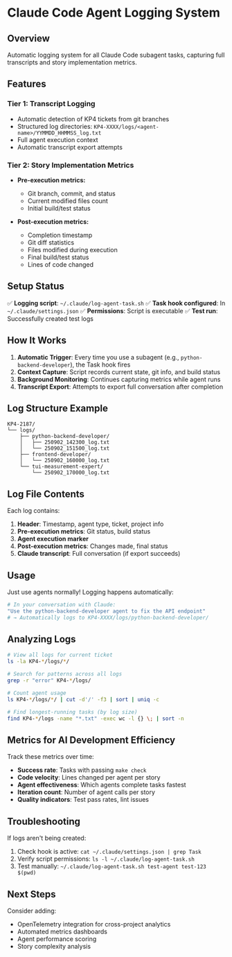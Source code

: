 # Claude Code Agent Logging System

## Overview
Automatic logging system for all Claude Code subagent tasks, capturing full transcripts and story implementation metrics.

## Features

### Tier 1: Transcript Logging
- Automatic detection of KP4 tickets from git branches
- Structured log directories: `KP4-XXXX/logs/<agent-name>/YYMMDD_HHMMSS_log.txt`
- Full agent execution context
- Automatic transcript export attempts

### Tier 2: Story Implementation Metrics
- **Pre-execution metrics:**
  - Git branch, commit, and status
  - Current modified files count
  - Initial build/test status
  
- **Post-execution metrics:**
  - Completion timestamp
  - Git diff statistics
  - Files modified during execution
  - Final build/test status
  - Lines of code changed

## Setup Status
✅ **Logging script**: `~/.claude/log-agent-task.sh`
✅ **Task hook configured**: In `~/.claude/settings.json`
✅ **Permissions**: Script is executable
✅ **Test run**: Successfully created test logs

## How It Works

1. **Automatic Trigger**: Every time you use a subagent (e.g., `python-backend-developer`), the Task hook fires
2. **Context Capture**: Script records current state, git info, and build status
3. **Background Monitoring**: Continues capturing metrics while agent runs
4. **Transcript Export**: Attempts to export full conversation after completion

## Log Structure Example

```
KP4-2187/
└── logs/
    ├── python-backend-developer/
    │   ├── 250902_142300_log.txt
    │   └── 250902_151500_log.txt
    ├── frontend-developer/
    │   └── 250902_160000_log.txt
    └── tui-measurement-expert/
        └── 250902_170000_log.txt
```

## Log File Contents

Each log contains:
1. **Header**: Timestamp, agent type, ticket, project info
2. **Pre-execution metrics**: Git status, build status
3. **Agent execution marker**
4. **Post-execution metrics**: Changes made, final status
5. **Claude transcript**: Full conversation (if export succeeds)

## Usage

Just use agents normally! Logging happens automatically:

```bash
# In your conversation with Claude:
"Use the python-backend-developer agent to fix the API endpoint"
# → Automatically logs to KP4-XXXX/logs/python-backend-developer/
```

## Analyzing Logs

```bash
# View all logs for current ticket
ls -la KP4-*/logs/*/

# Search for patterns across all logs
grep -r "error" KP4-*/logs/

# Count agent usage
ls KP4-*/logs/*/ | cut -d'/' -f3 | sort | uniq -c

# Find longest-running tasks (by log size)
find KP4-*/logs -name "*.txt" -exec wc -l {} \; | sort -n
```

## Metrics for AI Development Efficiency

Track these metrics over time:
- **Success rate**: Tasks with passing `make check`
- **Code velocity**: Lines changed per agent per story
- **Agent effectiveness**: Which agents complete tasks fastest
- **Iteration count**: Number of agent calls per story
- **Quality indicators**: Test pass rates, lint issues

## Troubleshooting

If logs aren't being created:
1. Check hook is active: `cat ~/.claude/settings.json | grep Task`
2. Verify script permissions: `ls -l ~/.claude/log-agent-task.sh`
3. Test manually: `~/.claude/log-agent-task.sh test-agent test-123 $(pwd)`

## Next Steps

Consider adding:
- OpenTelemetry integration for cross-project analytics
- Automated metrics dashboards
- Agent performance scoring
- Story complexity analysis